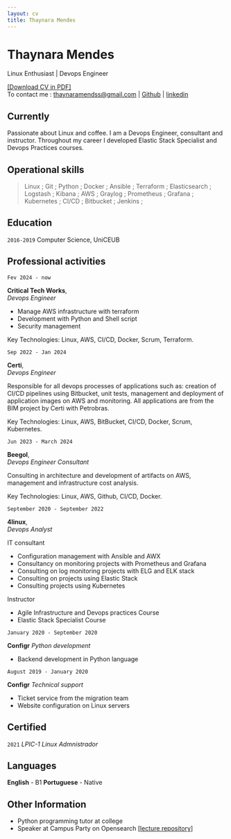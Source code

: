 ```yaml
---
layout: cv
title: Thaynara Mendes
---
```


# Thaynara Mendes
Linux Enthusiast | Devops Engineer

<div id="webaddress">
<a href="https://thaycafe.github.io/cv/ThaynaraMendes_CV.pdf">[Download CV in PDF]</a>
</div>


<div id="webaddress">
To contact me : <a href="mailto:thaynaramendss@gmail.com">thaynaramendss@gmail.com</a>
| <a href="https://github.com/thaycafe">Github</a>
| <a href="https://www.linkedin.com/in/thaynaramendss/">linkedin</a>
</div>


## Currently

Passionate about Linux and coffee. I am a Devops Engineer, consultant and instructor. Throughout my career I developed Elastic Stack Specialist and Devops Practices courses.

## Operational skills

> Linux ; Git ; Python ; Docker ; Ansible ; Terraform ; Elasticsearch ; Logstash ; Kibana ; AWS ; Graylog ; Prometheus ; Grafana ; Kubernetes ; CI/CD ; Bitbucket ; Jenkins ; 


## Education

`2016-2019` Computer Science, UniCEUB


## Professional activities

`Fev 2024 - now`

__Critical Tech Works__,   
_Devops Engineer_

- Manage AWS infrastructure with terraform
- Development with Python and Shell script
- Security management

Key Technologies: Linux, AWS, CI/CD, Docker, Scrum, Terraform.



`Sep 2022 - Jan 2024`

__Certi__,   
_Devops Engineer_

Responsible for all devops processes of applications such as: creation of CI/CD pipelines using Bitbucket, unit tests, management and deployment of application images on AWS and monitoring. All applications are from the BIM project by Certi with Petrobras.

Key Technologies: Linux, AWS, BitBucket, CI/CD, Docker, Scrum, Kubernetes.




`Jun 2023 - March 2024`

__Beegol__,   
_Devops Engineer Consultant_

Consulting in architecture and development of artifacts on AWS, management and infrastructure cost analysis.

Key Technologies: Linux, AWS, Github, CI/CD, Docker.




`September 2020 - September 2022`

__4linux__,   
_Devops Analyst_

IT consultant
 - Configuration management with Ansible and AWX
 - Consultancy on monitoring projects with Prometheus and Grafana
 - Consulting on log monitoring projects with ELG and ELK stack
 - Consulting on projects using Elastic Stack
 - Consulting projects using Kubernetes

Instructor
 - Agile Infrastructure and Devops practices Course
 - Elastic Stack Specialist Course


`January 2020 - September 2020`

__Configr__
_Python development_

- Backend development in Python language


`August 2019 - January 2020`

__Configr__
_Technical support_

- Ticket service from the migration team
- Website configuration on Linux servers



## Certified

`2021`  _LPIC-1 Linux Admnistrador_


## Languages

__English__ - B1
__Portuguese__ - Native


## Other Information

- Python programming tutor at college
- Speaker at Campus Party on Opensearch [[lecture repository](https://github.com/thaycafe/opensearch_lab_CPGO)]

